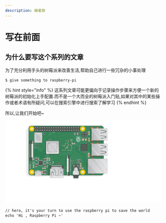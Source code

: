 ```yaml
---
description: 编者按
---
```


# 写在前面

## 为什么要写这个系列的文章

为了充分利用手头的树莓派来改善生活,帮助自己进行一些冗杂的小事处理

```
$ give something to raspberry-pi
```

{% hint style="info" %}
 这系列文章可能更偏向于记录操作步骤来方便一个新的树莓派的初始化上手配置.而不是一个大而全的树莓派入门贴,如果对其中的某些操作或者术语有所疑问,可以在搜索引擎中进行搜索了解学习
{% endhint %}

所以,让我们开始吧~

![](.gitbook/assets/42558525-6dd32c62-84e9-11e8-99d2-0281ffe300c3.gif)

```
// hero, it's your turn to use the raspberry pi to save the world
echo 'Hi , Raspberry Pi ~'
```



